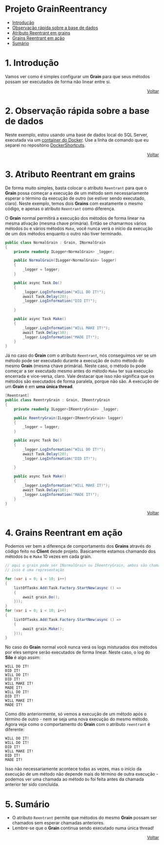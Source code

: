 # Projeto GrainReentrancy

- [Introdução](#1-introdução)
- [Observação rápida sobre a base de dados](#2-observação-rápida-sobre-a-base-de-dados)
- [Atributo Reentrant em grains](#3-atributo-reentrant-em-grains)
- [Grains Reentrant em ação](#4-grains-reentrant-em-ação)
- [Sumário](#5-sumário)

# 1. Introdução

Vamos ver como é simples configurar um **Grain** para que seus métodos possam ser executados de forma não linear entre si.

<div align="right">
	
[Voltar](#projeto-grainreentrancy)

</div>

# 2. Observação rápida sobre a base de dados

Neste exemplo, estou usando uma base de dados local do SQL Server, executada via um [container do Docker][docker-site]. Use a linha de comando que eu separei no repositório [DockerShortcuts][docker-shortcuts].

<div align="right">
	
[Voltar](#projeto-grainreentrancy)

</div>

# 3. Atributo Reentrant em grains

De forma muito simples, basta colocar o atributo `Reentrant` para que o **Grain** possa começar a execução de um método sem necessariamente esperar o término da execução de outro (se estiver sendo executado, claro). Neste exemplo, temos dois **Grains** com exatamente o mesmo código, e apenas o atributo `Reentrant` como diferença.

O **Grain** normal permitirá a execução dos métodos de forma linear na mesma ativação (mesma chave primária). Então se chamarmos vários métodos `Do` e vários métodos `Make`, você nunca verá o início da execução de um dos métodos enquanto o outro não tiver terminado.

```csharp
public class NormalGrain : Grain, INormalGrain
{
	private readonly ILogger<NormalGrain> _logger;

	public NormalGrain(ILogger<NormalGrain> logger)
	{
		_logger = logger;
	}

	public async Task Do()
	{
		_logger.LogInformation("WILL DO IT!");
		await Task.Delay(20);
		_logger.LogInformation("DID IT!");
		
	}

	public async Task Make()
	{
		_logger.LogInformation("WILL MAKE IT!");
		await Task.Delay(10);
		_logger.LogInformation("MADE IT!");
	}
}
```

Já no caso do **Grain** com o atributo `Reentrant`, nós conseguimos ver se um método pode ser executado durante a execução de outro método do mesmo **Grain** (mesma chave primária). Neste caso, o método `Do` pode começar a ser executado mesmo antes do método `Make` ter sua execução encerrada e vice-versa, claro. Vale destacar que isso não significa que os métodos são executados de forma paralela, porque não são. A execução de um **Grain** é em **uma única thread**.

```csharp
[Reentrant]
public class ReentryGrain : Grain, IReentryGrain
{
	private readonly ILogger<IReentryGrain> _logger;

	public ReentryGrain(ILogger<IReentryGrain> logger)
	{
		_logger = logger;
	}

	public async Task Do()
	{
		_logger.LogInformation("WILL DO IT!");
		await Task.Delay(20);
		_logger.LogInformation("DID IT!");
		
	}

	public async Task Make()
	{
		_logger.LogInformation("WILL MAKE IT!");
		await Task.Delay(10);
		_logger.LogInformation("MADE IT!");
	}
}
```

<div align="right">
	
[Voltar](#projeto-grainreentrancy)

</div>

# 4. Grains Reentrant em ação

Podemos ver bem a diferença de comportamento dos **Grains** através do código feito no **Client** desde projeto. Basicamente estamos chamando dos métodos `Do` e `Make` 10 vezes em cada grain.

```csharp
// aqui o grain pode ser INormalGrain ou IReentryGrain, ambos são chamados no código
// isso é uma representação

for (var i = 0; i < 10; i++)
{
	listOfTasks.Add(Task.Factory.StartNew(async () =>
	{
		await grain.Do();
	}));
}
for (var i = 0; i < 10; i++)
{
	listOfTasks.Add(Task.Factory.StartNew(async () =>
	{
		await grain.Make();
	}));
}
```

No caso do **Grain** normal você nunca verá os logs misturados dos métodos por eles sempre serão executados de forma linear. Neste caso, o log do **Silo** é algo assim:

```
WILL DO IT!
DID IT!
WILL DO IT!
DID IT!
WILL MAKE IT!
MADE IT!
WILL DO IT!
DID IT!
WILL MAKE IT!
MADE IT!
```

Como dito anteriormente, só vemos a execução de um método após o término de outro - nem se seja uma nova execução do mesmo método. Agora veja como o comportamento do **Grain** com o atributo `reentrant` é diferente:

```
WILL DO IT!
WILL DO IT!
DID IT!
WILL MAKE IT!
DID IT!
MADE IT!
```

Isso não necessariamente acontece todas as vezes, mas o início da execução de um método não depende mais do término de outra execução - podemos ver uma chamada ao método `Do` foi feita antes da chamada anterior ter sido concluída.

# 5. Sumário

- O atributo `Reentrant` permite que métodos do mesmo **Grain** possam ser chamados sem esperar chamadas anteriores.
- Lembre-se que o **Grain** continua sendo executado numa única thread!

<div align="right">
	
[Voltar](#projeto-grainreentrancy)

</div>

[docker-shortcuts]: https://github.com/prrandrade/DockerShortcuts
[docker-site]: https://www.docker.com/